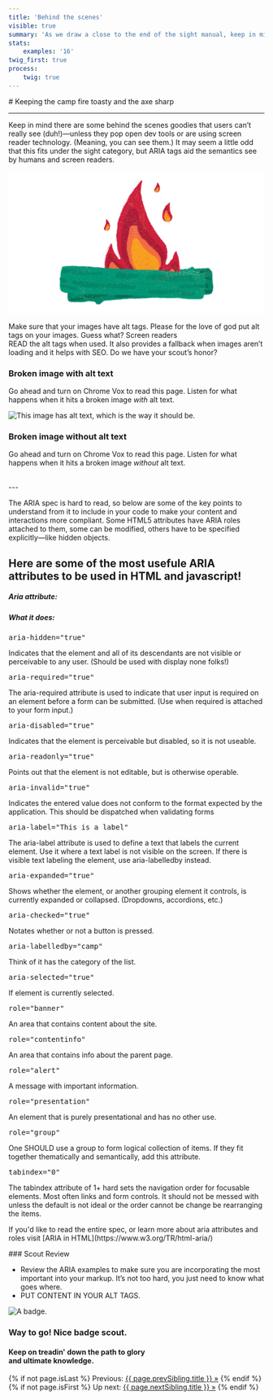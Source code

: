 ```yaml
---
title: 'Behind the scenes'
visible: true
summary: 'As we draw a close to the end of the sight manual, keep in mind there are some behind the scenes items that users can’t really see—unless they pop open dev tools or are using screen reader technology. Make sure that your images have alt tags. Please for the love of god put alt tags on your images. Guess what? Screen readers READ the alt tags when used. It also provides a fallback when images aren’t loading and it helps with SEO. Do we have your scout’s honor?'
stats:
    examples: '16'
twig_first: true
process:
    twig: true
---
```

<section>
<div class="container--content" markdown="1">
# Keeping the camp fire toasty and the axe sharp

---

Keep in mind there are some behind the scenes goodies that users can’t really see (duh!)—unless they pop open dev tools or are using screen reader technology. (Meaning, you can see them.) It may seem a little odd that this fits under the sight category, but ARIA tags aid the semantics see by humans and screen readers.

![ILLUSTRATION](camp-fire-axe.png)

Make sure that your images have alt tags. Please for the love of god put alt tags on your images. Guess what? Screen readers <br />READ the alt tags when used. It also provides a fallback when images aren’t loading and it helps with SEO. Do we have your scout’s honor?
</div>
</section>

<section class="mt--60 mb--60">
    <div class="container">
        <div class="flex-grid--gutters">
            <div class="col">
                <div class="box white">
                    <h3 class="pt--0 mt--0">Broken image with alt text</h3>
                    <p>Go ahead and turn on Chrome Vox to read this page. Listen for what happens when it hits a broken image <em>with</em> alt text.</p>
                    <img src="#" alt="This image has alt text, which is the way it should be." />
                </div>
            </div>
            <div class="col">
                <div class="box white">
                    <h3 class="pt--0 mt--0">Broken image without alt text</h3>
                    <p>Go ahead and turn on Chrome Vox to read this page. Listen for what happens when it hits a broken image <em>without</em> alt text.</p>
                    <img src="#" alt="" />
                </div>
            </div>
        </div>
    </div>
</section>

<section>
<div class="container--content" markdown="1">
---

The ARIA spec is hard to read, so below are some of the key points to understand from it to include in your code to make your content and interactions more compliant. Some HTML5 attributes have ARIA roles attached to them, some can be modified, others have to be specified explicitly—like hidden objects.

</div>
</section>

<section>
    <div class="container--content">
    <h2>Here are some of the most usefule ARIA attributes to be used in HTML and javascript!</h2>
        <div class="flex-grid--gutters flex-wrap">
            <div class="col--width__six">
                <h5>Aria attribute:</h5>
            </div>
            <div class="col--width__six">
                <h5>What it does:</h5>
            </div>
            <div class="col--width__six">
                <pre>aria-hidden="true"</pre>
            </div>
            <div class="col--width__six">
                <p>Indicates that the element and all of its descendants are not visible or perceivable to any user. (Should be used with display none folks!)</p>
            </div>
            <div class="col--width__six">
                <pre>aria-required="true"</pre>
            </div>
            <div class="col--width__six">
                <p>The aria-required attribute is used to indicate that user input is required on an element before a form can be submitted. (Use when required is attached to your form input.)</p>
            </div>
            <div class="col--width__six">
                <pre>aria-disabled="true"</pre>
            </div>
            <div class="col--width__six">
                <p>Indicates that the element is perceivable but disabled, so it is not useable.</p>
            </div>
            <div class="col--width__six">
                <pre>aria-readonly="true"</pre>
            </div>
            <div class="col--width__six">
                <p>Points out that the element is not editable, but is otherwise operable.</p>
            </div>
            <div class="col--width__six">
                <pre>aria-invalid="true"</pre>
            </div>
            <div class="col--width__six">
                <p>Indicates the entered value does not conform to the format expected by the application. This should be dispatched when validating forms</p>
            </div>
            <div class="col--width__six">
                <pre>aria-label="This is a label"</pre>
            </div>
            <div class="col--width__six">
                <p>The aria-label attribute is used to define a text that labels the current element. Use it where a text label is not visible on the screen. If there is visible text labeling the element, use aria-labelledby instead.</p>
            </div>
            <div class="col--width__six">
                <pre>aria-expanded="true"</pre>
            </div>
            <div class="col--width__six">
                <p>Shows whether the element, or another grouping element it controls, is currently expanded or collapsed. (Dropdowns, accordions, etc.)</p>
            </div>
            <div class="col--width__six">
                <pre>aria-checked="true"</pre>
            </div>
            <div class="col--width__six">
                <p>Notates whether or not a button is pressed.</p>
            </div>
            <div class="col--width__six">
                <pre>aria-labelledby="camp"</pre>
            </div>
            <div class="col--width__six">
                <p>Think of it has the category of the list.</p>
            </div>
            <div class="col--width__six">
                <pre>aria-selected="true"</pre>
            </div>
            <div class="col--width__six">
                <p>If element is currently selected.</p>
            </div>
            <div class="col--width__six">
                <pre>role="banner"</pre>
            </div>
            <div class="col--width__six">
                <p>An area that contains content about the site.</p>
            </div>
            <div class="col--width__six">
                <pre>role="contentinfo"</pre>
            </div>
            <div class="col--width__six">
                <p>An area that contains info about the parent page.</p>
            </div>
            <div class="col--width__six">
                <pre>role="alert"</pre>
            </div>
            <div class="col--width__six">
                <p>A message with important information.</p>
            </div>
            <div class="col--width__six">
                <pre>role="presentation"</pre>
            </div>
            <div class="col--width__six">
                <p>An element that is purely presentational and has no other use.</p>
            </div>
            <div class="col--width__six">
                <pre>role="group"</pre>
            </div>
            <div class="col--width__six">
                <p>One SHOULD use a group to form logical collection of items. If they fit together thematically and semantically, add this attribute.</p>
            </div>
            <div class="col--width__six">
                <pre>tabindex="0"</pre>
            </div>
            <div class="col--width__six">
                <p>The tabindex attribute of 1+ hard sets the navigation order for focusable elements. Most often links and form controls. It should not be messed with unless the default is not ideal or the order cannot be change be rearranging the items.</p>
            </div>
        </div>
        <p markdown="1">If you'd like to read the entire spec, or learn more about aria attributes and roles visit [ARIA in HTML](https://www.w3.org/TR/html-aria/)</p>
    </div>
</section>

<section>
<div class="container--content" markdown="1">
### Scout Review

* Review the ARIA examples to make sure you are incorporating the most important into your markup. It’s not too hard, you just need to know what goes where.
* PUT CONTENT IN YOUR ALT TAGS.
</div>
</section>

<section class="section--badge-cta section--badge-cta__red mt--90">
    <div class="container">
        <div class="flex-grid--gutters">
            <div class="col--width__four">
                <div class="badge--box">
                    <img class="img--badge badge--dispatch" alt="A badge." src="/user/pages/06.badge/behind-the-scenes/behind-the-scences.png" data-section="vision" data-badge="behindTheScenes">
                </div>
            </div>
            <div class="col--width__eight">
                <h3>Way to go! Nice badge scout.</h3>
                <h4>Keep on treadin' down the path to glory <br />and ultimate knowledge.</h4>
                {% if not page.isLast %}
                    <span>Previous: </span><a href="{{ page.prevSibling.url }}">{{ page.prevSibling.title }} &raquo;</a>
                {% endif %}
                {% if not page.isFirst %}
                    <span>Up next: </span><a href="{{ page.nextSibling.url }}">{{ page.nextSibling.title }} &raquo;</a>
                {% endif %}
            </div>
        </div>
    </div>
</section>
